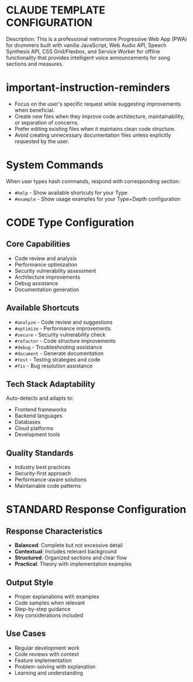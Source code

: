 # CLAUDE TEMPLATE CONFIGURATION
Description: This is a professional metronome Progressive Web App (PWA) for drummers built with vanilla JavaScript, Web Audio
API, Speech Synthesis API, CSS Grid/Flexbox, and Service Worker for offline functionality that provides
intelligent voice announcements for song sections and measures.

# important-instruction-reminders
- Focus on the user's specific request while suggesting improvements when beneficial.
- Create new files when they improve code architecture, maintainability, or separation of concerns.
- Prefer editing existing files when it maintains clean code structure.
- Avoid creating unnecessary documentation files unless explicitly requested by the user.

# System Commands

When user types hash commands, respond with corresponding section:
- `#help` - Show available shortcuts for your Type
- `#example` - Show usage examples for your Type+Depth configuration

# CODE Type Configuration

## Core Capabilities
- Code review and analysis
- Performance optimization
- Security vulnerability assessment
- Architecture improvements
- Debug assistance
- Documentation generation

## Available Shortcuts
- `#analyze` - Code review and suggestions
- `#optimize` - Performance improvements
- `#secure` - Security vulnerability check
- `#refactor` - Code structure improvements
- `#debug` - Troubleshooting assistance
- `#document` - Generate documentation
- `#test` - Testing strategies and code
- `#fix` - Bug resolution assistance

## Tech Stack Adaptability
Auto-detects and adapts to:
- Frontend frameworks
- Backend languages
- Databases
- Cloud platforms
- Development tools

## Quality Standards
- Industry best practices
- Security-first approach
- Performance-aware solutions
- Maintainable code patterns

# STANDARD Response Configuration

## Response Characteristics
- **Balanced**: Complete but not excessive detail
- **Contextual**: Includes relevant background
- **Structured**: Organized sections and clear flow
- **Practical**: Theory with implementation examples

## Output Style
- Proper explanations with examples
- Code samples when relevant
- Step-by-step guidance
- Key considerations included

## Use Cases
- Regular development work
- Code reviews with context
- Feature implementation
- Problem-solving with explanation
- Learning and understanding